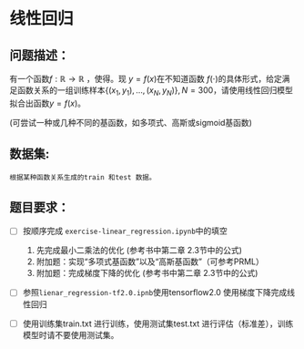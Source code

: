 # 线性回归



## 问题描述：

有一个函数$f: \mathbb{R} \rightarrow \mathbb{R}$ ，使得。现 $y=f(x)$在不知道函数 $f(\cdot)$的具体形式，给定满足函数关系的一组训练样本$\{(x_1, y_1), \dots , (x_N, y_N) \}, N=300$，请使用线性回归模型拟合出函数$y=f(x)$。

(可尝试一种或几种不同的基函数，如多项式、高斯或sigmoid基函数)




## 数据集: 

 	根据某种函数关系生成的train 和test 数据。



## 题目要求： 

- [ ] 按顺序完成 `exercise-linear_regression.ipynb`中的填空 
    1. 先完成最小二乘法的优化 (参考书中第二章 2.3节中的公式)
    1. 附加题：实现“多项式基函数”以及“高斯基函数”（可参考PRML）
    1. 附加题：完成梯度下降的优化 (参考书中第二章 2.3节中的公式)
    
- [ ] 参照`lienar_regression-tf2.0.ipnb`使用tensorflow2.0 使用梯度下降完成线性回归
- [ ] 使用训练集train.txt 进行训练，使用测试集test.txt 进行评估（标准差），训练模型时请不要使用测试集。


